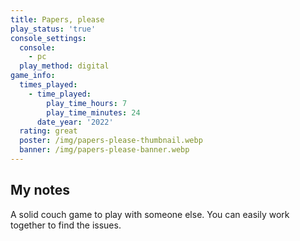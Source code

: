 ```yaml
---
title: Papers, please
play_status: 'true'
console_settings:
  console:
    - pc
  play_method: digital
game_info:
  times_played:
    - time_played:
        play_time_hours: 7
        play_time_minutes: 24
      date_year: '2022'
  rating: great
  poster: /img/papers-please-thumbnail.webp
  banner: /img/papers-please-banner.webp
---
```


## My notes

A solid couch game to play with someone else. You can easily work together to find the issues.
